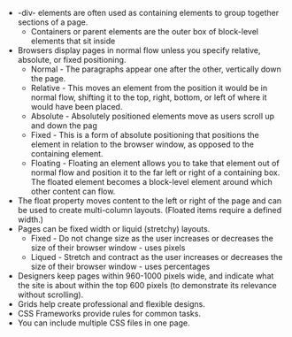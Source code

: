 - -div- elements are often used as containing elements to group together sections of a page.
    - Containers or parent elements are the outer box of block-level elements that sit inside
- Browsers display pages in normal flow unless you specify relative, absolute, or fixed positioning.
    - Normal - The paragraphs appear one after the other, vertically down the page.
    - Relative - This moves an element from the position it would be in normal flow, shifting it to the top, right, bottom, or left of where it would have been placed. 
    - Absolute - Absolutely positioned elements move as users scroll up and down the pag
    - Fixed - This is a form of absolute positioning that positions the element in relation to the browser window, as opposed to the containing element. 
    - Floating - Floating an element allows you to take that element out of normal flow and position it to the far left or right of a containing box. The floated element becomes a block-level element around which other content can flow.
- The float property moves content to the left or right of the page and can be used to create multi-column layouts. (Floated items require a defined width.)
- Pages can be fixed width or liquid (stretchy) layouts.
    - Fixed - Do not change size as the user increases or decreases the size of their browser window - uses pixels
    - Liqued - Stretch and contract as the user increases or decreases the size of their browser window - uses percentages
- Designers keep pages within 960-1000 pixels wide, and indicate what the site is about within the top 600 pixels (to demonstrate its relevance without scrolling).
- Grids help create professional and flexible designs. 
- CSS Frameworks provide rules for common tasks. 
- You can include multiple CSS files in one page. 